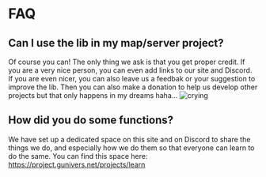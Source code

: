 # FAQ

## Can I use the lib in my map/server project?

Of course you can! The only thing we ask is that you get proper credit. If you are a very nice person, you can even add links to our site and Discord. If you are even nicer, you can also leave us a feedbak or your suggestion to improve the lib. Then you can also make a donation to help us develop other projects but that only happens in my dreams haha... ![crying](https://project.gunivers.net/plugin_assets/redmine_ckeditor/ckeditor/plugins/smiley/images/cry_smile.png "crying")

## How did you do some functions?

We have set up a dedicated space on this site and on Discord to share the things we do, and especially how we do them so that everyone can learn to do the same. You can find this space here: <https://project.gunivers.net/projects/learn>